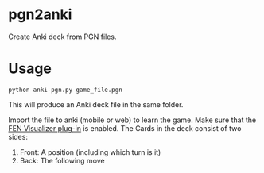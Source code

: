 # pgn2anki
Create Anki deck from PGN files.

# Usage

```
python anki-pgn.py game_file.pgn
```

This will produce an Anki deck file in the same folder.

Import the file to anki (mobile or web) to learn the game. Make sure that the [FEN Visualizer plug-in](https://ankiweb.net/shared/info/807548099) is enabled.
The Cards in the deck consist of two sides:
1. Front: A position (including which turn is it)
2. Back: The following move 
